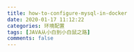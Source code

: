 ```yaml
---
title: how-to-configure-mysql-in-docker
date: 2020-01-17 11:12:22
categories: 环境配置
tags: [JAVA从小白到小白鼠之路]
comments: false
---
```

